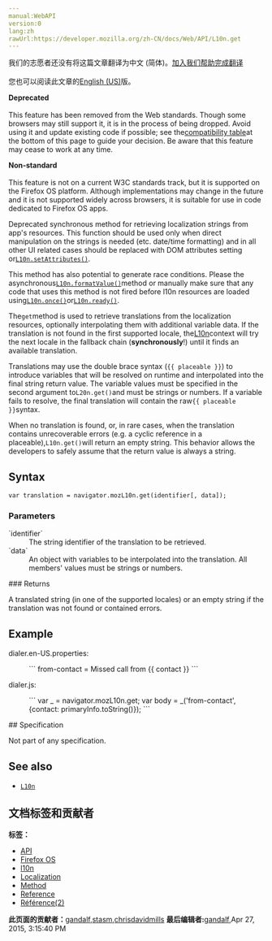 ```yaml
---
manual:WebAPI
version:0
lang:zh
rawUrl:https://developer.mozilla.org/zh-CN/docs/Web/API/L10n.get
---
```




<bdi>我们的志愿者还没有将这篇文章翻译为<bdi>中文 (简体)</bdi>。[加入我们帮助完成翻译](%14478 "")<br></br>您也可以阅读此文章的[English (US)](%14479 "")版。</bdi>






**Deprecated**<br></br>This feature has been removed from the Web standards. Though some browsers may still support it, it is in the process of being dropped. Avoid using it and update existing code if possible; see the[compatibility table](%14480 "")at the bottom of this page to guide your decision. Be aware that this feature may cease to work at any time.




**Non-standard**<br></br>This feature is not on a current W3C standards track, but it is supported on the Firefox OS platform. Although implementations may change in the future and it is not supported widely across browsers, it is suitable for use in code dedicated to Firefox OS apps.




Deprecated synchronous method for retrieving localization strings from app&#39;s resources. This function should be used only when direct manipulation on the strings is needed (etc. date/time formatting) and in all other UI related cases should be replaced with DOM attributes setting or[`L10n.setAttributes()`](%14473 "The documentation about this has not yet been written; please consider contributing!").



This method has also potential to generate race conditions. Please the asynchronous[`L10n.formatValue()`](%14481 "The documentation about this has not yet been written; please consider contributing!")method or manually make sure that any code that uses this method is not fired before l10n resources are loaded using[`L10n.once()`](%14482 "The documentation about this has not yet been written; please consider contributing!")or[`L10n.ready()`](%14483 "The documentation about this has not yet been written; please consider contributing!").



The`get`method is used to retrieve translations from the localization resources, optionally interpolating them with additional variable data. If the translation is not found in the first supported locale, the[L10n](%14475 "")context will try the next locale in the fallback chain (**synchronously**!) until it finds an available translation.




Translations may use the double brace syntax (`{{ placeable }}`) to introduce variables that will be resolved on runtime and interpolated into the final string return value. The variable values must be specified in the second argument to`L20n.get()`and must be strings or numbers. If a variable fails to resolve, the final translation will contain the raw`{{ placeable }}`syntax.



When no translation is found, or, in rare cases, when the translation contains unrecoverable errors (e.g. a cyclic reference in a placeable),`L10n.get()`will return an empty string. This behavior allows the developers to safely assume that the return value is always a string.


## Syntax<a name="Syntax"></a>

```
var translation = navigator.mozL10n.get(identifier[, data]);
```

### Parameters<a name="Parameters"></a>
<dl><dt>`identifier`</dt><dd>The string identifier of the translation to be retrieved.</dd><dt>`data`</dt><dd>An object with variables to be interpolated into the translation. All members&#39; values must be strings or numbers.</dd></dl>
### Returns<a name="Returns"></a>


A translated string (in one of the supported locales) or an empty string if the translation was not found or contained errors.


## Example<a name="Example"></a>
<dl><dt>dialer.en-US.properties:</dt></dl><dl><dd>
```
from-contact = Missed call from {{ contact }}
```
</dd></dl><dl><dt>dialer.js:</dt></dl><dl><dd>
```
var _ = navigator.mozL10n.get;
var body = _('from-contact', {contact: primaryInfo.toString()});
```
</dd></dl>
## Specification<a name="Specification"></a>


Not part of any specification.


## See also<a name="See_also"></a>

* [`L10n`](%14475 "This set of articles provides information for developers wishing to provide localized versions of their apps.")



## 文档标签和贡献者
**标签：**
* [API](%50 "")
* [Firefox OS](%7069 "")
* [l10n](%14484 "")
* [Localization](%14485 "")
* [Method](%14476 "")
* [Reference](%3381 "")
* [Référence(2)](%3892 "")

**此页面的贡献者：**[gandalf](%14486 ""),[stasm](%14477 ""),[chrisdavidmills](%3495 "")
**最后编辑者:**[gandalf](%14486 ""),<time>Apr 27, 2015, 3:15:40 PM</time>



